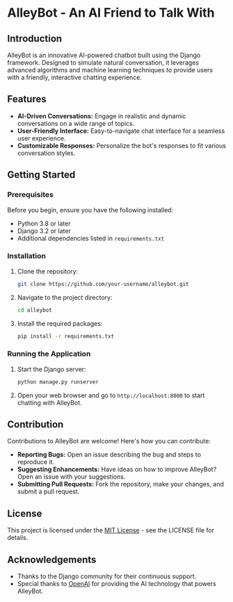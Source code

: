 

# AlleyBot - An AI Friend to Talk With

## Introduction
AlleyBot is an innovative AI-powered chatbot built using the Django framework. Designed to simulate natural conversation, it leverages advanced algorithms and machine learning techniques to provide users with a friendly, interactive chatting experience.

## Features
- **AI-Driven Conversations:** Engage in realistic and dynamic conversations on a wide range of topics.
- **User-Friendly Interface:** Easy-to-navigate chat interface for a seamless user experience.
- **Customizable Responses:** Personalize the bot's responses to fit various conversation styles.

## Getting Started

### Prerequisites
Before you begin, ensure you have the following installed:
- Python 3.8 or later
- Django 3.2 or later
- Additional dependencies listed in `requirements.txt`

### Installation
1. Clone the repository:
   ```bash
   git clone https://github.com/your-username/alleybot.git
   ```
2. Navigate to the project directory:
   ```bash
   cd alleybot
   ```
3. Install the required packages:
   ```bash
   pip install -r requirements.txt
   ```

### Running the Application
1. Start the Django server:
   ```bash
   python manage.py runserver
   ```
2. Open your web browser and go to `http://localhost:8000` to start chatting with AlleyBot.

## Contribution
Contributions to AlleyBot are welcome! Here's how you can contribute:
- **Reporting Bugs:** Open an issue describing the bug and steps to reproduce it.
- **Suggesting Enhancements:** Have ideas on how to improve AlleyBot? Open an issue with your suggestions.
- **Submitting Pull Requests:** Fork the repository, make your changes, and submit a pull request.

## License
This project is licensed under the [MIT License](LICENSE.md) - see the LICENSE file for details.

## Acknowledgements
- Thanks to the Django community for their continuous support.
- Special thanks to [OpenAI](https://openai.com/) for providing the AI technology that powers AlleyBot.
